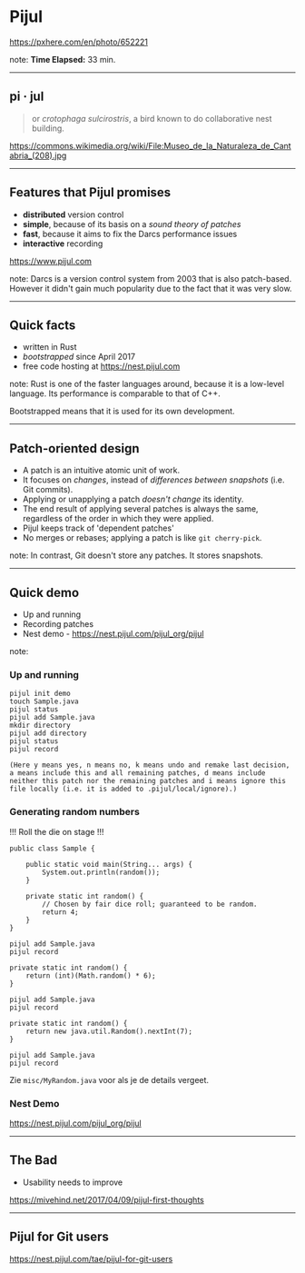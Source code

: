 <!-- .slide: data-background="img/background/usb-sticks.jpg" data-background-color="black" data-background-opacity="0.3"-->

# Pijul

<https://pxhere.com/en/photo/652221>  <!-- .element: class="attribution" -->

note: 
**Time Elapsed:** 33 min.

---

<!-- .slide: data-background="img/background/pijul.jpg" data-background-color="black" data-background-opacity="0.8"-->
## pi · jul <!-- .element: class="stroke" -->

<blockquote class="explanation">
    or <em>crotophaga sulcirostris</em>, a bird known to do collaborative nest building.
</blockquote>

<https://commons.wikimedia.org/wiki/File:Museo_de_la_Naturaleza_de_Cantabria_(208).jpg> <!-- .element: class="attribution" -->

---

## Features that Pijul promises

* **distributed** version control
* **simple**, because of its basis on a *sound theory of patches*
* **fast**, because it aims to fix the Darcs performance issues
* **interactive** recording

<https://www.pijul.com> <!-- element: class="attribution" -->

note:
Darcs is a version control system from 2003 that is also patch-based.
However it didn't gain much popularity due to the fact that it was very slow.

---

## Quick facts

* written in Rust
* *bootstrapped* since April 2017
* free code hosting at <https://nest.pijul.com>

note:
Rust is one of the faster languages around, because it is a low-level language.
Its performance is comparable to that of C++.

Bootstrapped means that it is used for its own development.

---

## Patch-oriented design

* A patch is an intuitive atomic unit of work.
* It focuses on *changes*, instead of *differences between snapshots* (i.e. Git commits).
* Applying or unapplying a patch *doesn't change* its identity.
* The end result of applying several patches is always the same, regardless of the order in which they were applied.
* Pijul keeps track of 'dependent patches'
* No merges or rebases; applying a patch is like `git cherry-pick`.

note:
In contrast, Git doesn't store any patches.
It stores snapshots.

---

## Quick demo

* Up and running
* Recording patches
* Nest demo - <https://nest.pijul.com/pijul_org/pijul>

note:

### Up and running

    pijul init demo
    touch Sample.java
    pijul status
    pijul add Sample.java
    mkdir directory
    pijul add directory
    pijul status
    pijul record 

    (Here y means yes, n means no, k means undo and remake last decision, a means include this and all remaining patches, d means include neither this patch nor the remaining patches and i means ignore this file locally (i.e. it is added to .pijul/local/ignore).)

### Generating random numbers

!!! Roll the die on stage !!!

    public class Sample {

        public static void main(String... args) {
            System.out.println(random());
        }

        private static int random() {
            // Chosen by fair dice roll; guaranteed to be random.
            return 4;
        }
    }

    pijul add Sample.java
    pijul record

    private static int random() {
        return (int)(Math.random() * 6);
    }

    pijul add Sample.java
    pijul record

    private static int random() {
        return new java.util.Random().nextInt(7);
    }

    pijul add Sample.java
    pijul record

Zie `misc/MyRandom.java` voor als je de details vergeet.

### Nest Demo

<https://nest.pijul.com/pijul_org/pijul>

---

## The Bad

* Usability needs to improve 

<https://mivehind.net/2017/04/09/pijul-first-thoughts>

---

## Pijul for Git users

<https://nest.pijul.com/tae/pijul-for-git-users>

